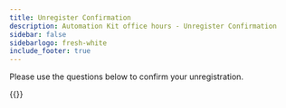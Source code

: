 ```yaml
---
title: Unregister Confirmation
description: Automation Kit office hours - Unregister Confirmation
sidebar: false
sidebarlogo: fresh-white
include_footer: true
---
```

Please use the questions below to confirm your unregistration.

{{<questions name="/office-hours/unregister-confirm.json" completed="Thank you for completing unregistration confirmation" showNavigationButtons=false >}}
